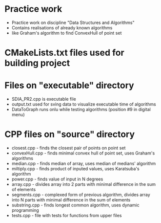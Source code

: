 # Practice work
* Practice work on discipline "Data Structures and Algorithms"
* Contains realisations of already known algorithms
* like Graham's algorithm to find ConvexHull of point set

# CMakeLists.txt files used for building project

# Files on "executable" directory
* SDIA_PR2.cpp is executable file
* output.txt used for sving data to visualize executable time of algorithms
* DataToGraph runs onlu while testing algorithms (position #9 in digital menu)

# CPP files on "source" directory
* closest.cpp - finds the closest pair of points on point set
* convexHull.cpp - finds minimal convex hull of point set, uses Graham's algorithms
* median.cpp - finds median of array, uses median of medians' algorithm 
* miltiply.cpp - finds product of inputed values, uses Karatsuba's algorithm 
* power.cpp - finds value of input in N degrees
* array.cpp - divides array into 2 parts with minimal difference in the sum of elements
* segments.cpp - complexed form of previous algorithm, divides array into N parts with minimal difference in the sum of elements
* substring.cpp - finds longest common algorithm, uses dynamic programming
* tests.cpp - file with tests for functions from upper files
